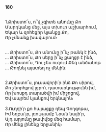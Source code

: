**180**

\
1.Քրիստո՜ս, ո՞վ չգիտե անունը Քո\
Մարդկանց մեջ, այս տխուր աշխարհում,\
Եկար և զոհեցիր կյանքը Քո,\
Որ չմնանք խավարում։

\
 ... Քրիստո՜ս, Քո անունը ի՜նչ թանկ է ինձ,\
... Քրիստո՜ս, Քո սերը ի՜նչ քաղցր է ինձ,\
... Քրիստո՜ս, Դու չես ուզում Քեզ անծանոթ\
... Թողնել այստեղ ոչ մեկին։

\
2.Քրիստո՜ս, լուսավորի՛ր ինձ Քո սիրով,\
Քո շնորհքով լցրո՛ւ դատարկությունն իմ,\
Որ խոսքդ տարածվի իմ միջոցով,\
Եվ ապրեմ կյանքով երկնային։\
\
3.Ուղղի՛ր քո հայացքը դեպ Գողգոթա,\
Իմ եղբա՛յր, լռությամբ Նրան նայի՛ր,\
Այդ արյունը թափվեց մեզ համար,\
Որ մենք լինենք երջանիկ։
